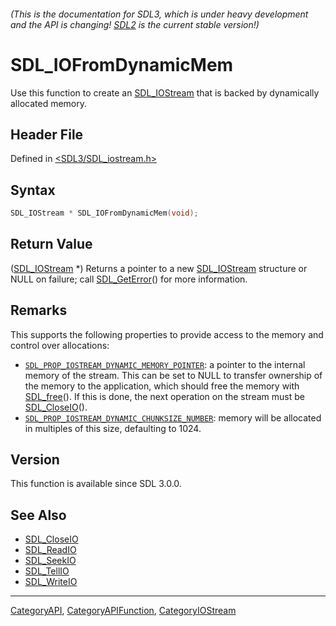 ###### (This is the documentation for SDL3, which is under heavy development and the API is changing! [SDL2](https://wiki.libsdl.org/SDL2/) is the current stable version!)
# SDL_IOFromDynamicMem

Use this function to create an [SDL_IOStream](SDL_IOStream) that is backed by dynamically allocated memory.

## Header File

Defined in [<SDL3/SDL_iostream.h>](https://github.com/libsdl-org/SDL/blob/main/include/SDL3/SDL_iostream.h)

## Syntax

```c
SDL_IOStream * SDL_IOFromDynamicMem(void);
```

## Return Value

([SDL_IOStream](SDL_IOStream) *) Returns a pointer to a new
[SDL_IOStream](SDL_IOStream) structure or NULL on failure; call
[SDL_GetError](SDL_GetError)() for more information.

## Remarks

This supports the following properties to provide access to the memory and
control over allocations:

- [`SDL_PROP_IOSTREAM_DYNAMIC_MEMORY_POINTER`](SDL_PROP_IOSTREAM_DYNAMIC_MEMORY_POINTER):
  a pointer to the internal memory of the stream. This can be set to NULL
  to transfer ownership of the memory to the application, which should free
  the memory with [SDL_free](SDL_free)(). If this is done, the next
  operation on the stream must be [SDL_CloseIO](SDL_CloseIO)().
- [`SDL_PROP_IOSTREAM_DYNAMIC_CHUNKSIZE_NUMBER`](SDL_PROP_IOSTREAM_DYNAMIC_CHUNKSIZE_NUMBER):
  memory will be allocated in multiples of this size, defaulting to 1024.

## Version

This function is available since SDL 3.0.0.

## See Also

- [SDL_CloseIO](SDL_CloseIO)
- [SDL_ReadIO](SDL_ReadIO)
- [SDL_SeekIO](SDL_SeekIO)
- [SDL_TellIO](SDL_TellIO)
- [SDL_WriteIO](SDL_WriteIO)

----
[CategoryAPI](CategoryAPI), [CategoryAPIFunction](CategoryAPIFunction), [CategoryIOStream](CategoryIOStream)

